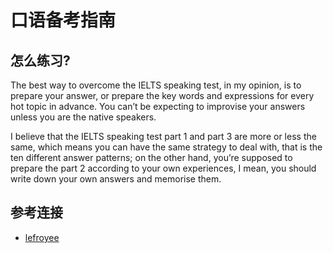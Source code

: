 # 口语备考指南

## 怎么练习?

The best way to overcome the IELTS speaking test, in my opinion, is to prepare your answer, or prepare the key words and expressions for every hot topic in advance. You can’t be expecting to improvise your answers unless you are the native speakers.

I believe that the IELTS speaking test part 1 and part 3 are more or less the same, which means you can have the same strategy to deal with, that is the ten different answer patterns; on the other hand, you’re supposed to prepare the part 2 according to your own experiences, I mean, you should write down your own answers and memorise them.



## 参考连接

* [lefroyee](https://lefroyee.com/ielts-speaking/)